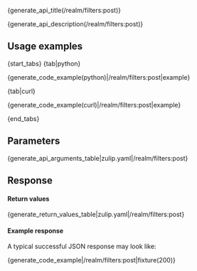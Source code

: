 {generate_api_title(/realm/filters:post)}

{generate_api_description(/realm/filters:post)}

## Usage examples

{start_tabs}
{tab|python}

{generate_code_example(python)|/realm/filters:post|example}

{tab|curl}

{generate_code_example(curl)|/realm/filters:post|example}

{end_tabs}

## Parameters

{generate_api_arguments_table|zulip.yaml|/realm/filters:post}

## Response

#### Return values

{generate_return_values_table|zulip.yaml|/realm/filters:post}

#### Example response

A typical successful JSON response may look like:

{generate_code_example|/realm/filters:post|fixture(200)}
